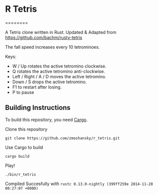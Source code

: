 # R Tetris
========

A Tetris clone written in Rust. Updated & Adapted from https://github.com/bachm/rusty-tetris

The fall speed increases every 10 tetrominoes.

Keys:
- W / Up rotates the active tetromino clockwise.
- Q rotates the active tetromino anti-clockwise.
- Left / Right / A / D moves the active tetromino.
- Down / S drops the active tetromino.
- F1 to restart after losing.
- P to pause


## Building Instructions

To build this repository, you need [Cargo](https://github.com/rust-lang/cargo).

Clone this repository
```
git clone https://github.com/zmoshansky/r_tetris.git
```

Use Cargo to build
```
cargo build
```

Play!
```
./bin/r_tetris
```

Compiled Succesfully with `rustc 0.13.0-nightly (399ff259e 2014-11-20 00:27:07 +0000)`

